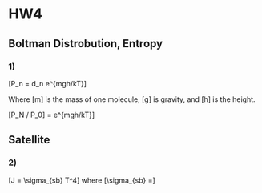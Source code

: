 # HW4


## Boltman Distrobution, Entropy

### 1)
\[P_n = d_n e^{mgh/kT}\]

Where \[m\] is the mass of one molecule, \[g\] is gravity, and \[h\] is the height.

\[P_N / P_0\] = e^{mgh/kT}\]

## Satellite

### 2)
\[J = \sigma_{sb} T^4\] where \[\sigma_{sb} =\]
